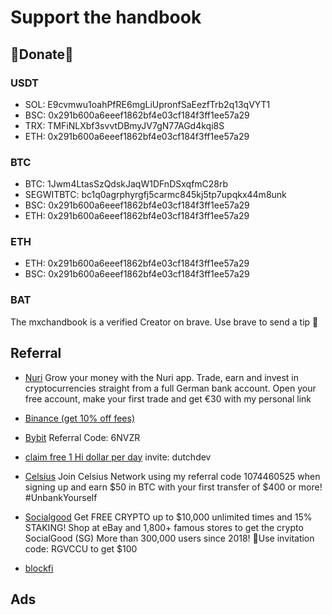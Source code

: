 # Support the handbook

## 🤗Donate🤗

### USDT
- SOL: E9cvmwu1oahPfRE6mgLiUpronfSaEezfTrb2q13qVYT1
- BSC: 0x291b600a6eeef1862bf4e03cf184f3ff1ee57a29
- TRX: TMFiNLXbf3svvtDBmyJV7gN77AGd4kqi8S
- ETH: 0x291b600a6eeef1862bf4e03cf184f3ff1ee57a29

### BTC
- BTC: 1Jwm4LtasSzQdskJaqW1DFnDSxqfmC28rb
- SEGWITBTC: bc1q0agrphyrgfj5carmc845kj5tp7upqkx44m8unk
- BSC: 0x291b600a6eeef1862bf4e03cf184f3ff1ee57a29
- ETH: 0x291b600a6eeef1862bf4e03cf184f3ff1ee57a29

### ETH
- ETH: 0x291b600a6eeef1862bf4e03cf184f3ff1ee57a29
- BSC: 0x291b600a6eeef1862bf4e03cf184f3ff1ee57a29

### BAT
The mxchandbook is a verified Creator on brave. Use brave to send a tip 🙏


## Referral

- [Nuri](https://app.nuri.com/r/QJ4Y-PB3E)
Grow your money with the Nuri app. Trade, earn and invest in cryptocurrencies straight from a full German bank account. Open your free account, make your first trade and get €30 with my personal link

- [Binance (get 10% off fees)](https://accounts.binance.com/en/register?ref=PQI3NA35)

- [Bybit](https://www.bybit.com/en-US/invite?ref=6NVZR) Referral Code: 6NVZR

- [claim free 1 Hi dollar per day](https://hi.com/dutchdev) invite: dutchdev

- [Celsius](https://celsiusnetwork.app.link/1074460525)
Join Celsius Network using my referral code 1074460525 when signing up and earn $50 in BTC with your first transfer of $400 or more! #UnbankYourself 

- [Socialgood](https://referral.socialgood.inc/?id=RGVCCU)
Get FREE CRYPTO up to $10,000 unlimited times and 15% STAKING!
Shop at eBay and 1,800+ famous stores to get the crypto SocialGood (SG)
More than 300,000 users since 2018!
📲Use invitation code: RGVCCU to get $100

- [blockfi](https://blockfi.com/?ref=bf9f2f46)


## Ads
<div class="xc449bad4854773ff" data-zone="504b3be85fe54db4868e39d18fac643e" style="width:250px;height:250px;display: inline-block;margin: 0 auto"></div>

<div class="xc449bad4854773ff" data-zone="71bd8cba9e1f416383af2822299c04d9" style="width:336px;height:280px;display: inline-block;margin: 0 auto"></div>
